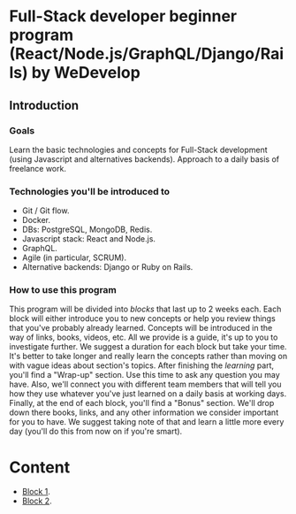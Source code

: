 # Full-Stack developer beginner program (React/Node.js/GraphQL/Django/Rails) by WeDevelop

## Introduction

### Goals
Learn the basic technologies and concepts for Full-Stack development (using Javascript and alternatives backends).
Approach to a daily basis of freelance work.

### Technologies you'll be introduced to

- Git / Git flow.
- Docker.
- DBs: PostgreSQL, MongoDB, Redis.
- Javascript stack: React and Node.js.
- GraphQL.
- Agile (in particular, SCRUM).
- Alternative backends: Django or Ruby on Rails.

### How to use this program
This program will be divided into _blocks_ that last up to 2 weeks each. Each block will either introduce you to new concepts
or help you review things that you've probably already learned. Concepts will be introduced in the way of links, books, videos, etc.
All we provide is a guide, it's up to you to investigate further. We suggest a duration for each block but take your time.
It's better to take longer and really learn the concepts rather than moving on with vague ideas about section's topics.
After finishing the _learning_ part, you'll find a "Wrap-up" section. Use this time to ask any question you may have. Also,
we'll connect you with different team members that will tell you how they use whatever you've just learned on a daily basis at working days. Finally, at the end of each block, you'll find a "Bonus" section. We'll drop down there books, links, and any other
information we consider important for you to have. We suggest taking note of that and learn a little more every day (you'll
do this from now on if you're smart).

# Content
- [Block 1](content/block-1/index.md).
- [Block 2](content/block-2/index.md).
